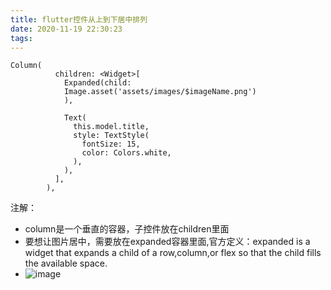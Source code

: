 ```yaml
---
title: flutter控件从上到下居中排列
date: 2020-11-19 22:30:23
tags:
---
```


```
Column(
          children: <Widget>[
            Expanded(child:
            Image.asset('assets/images/$imageName.png')
            ),
            
            Text(
              this.model.title,
              style: TextStyle(
                fontSize: 15,
                color: Colors.white,
              ),
            ),
          ],
        ),
```
注解：
- column是一个垂直的容器，子控件放在children里面
- 要想让图片居中，需要放在expanded容器里面,官方定义：expanded is a widget that expands a child of a row,column,or flex so that the child fills the available space.
- ![image](https://flutter.github.io/assets-for-api-docs/assets/widgets/expanded_column.png)
